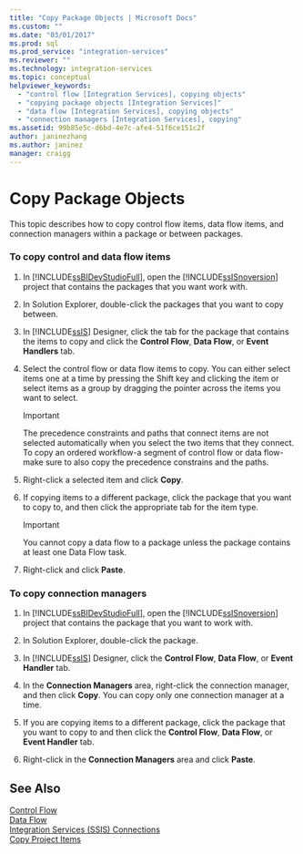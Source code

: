 ```yaml
---
title: "Copy Package Objects | Microsoft Docs"
ms.custom: ""
ms.date: "03/01/2017"
ms.prod: sql
ms.prod_service: "integration-services"
ms.reviewer: ""
ms.technology: integration-services
ms.topic: conceptual
helpviewer_keywords: 
  - "control flow [Integration Services], copying objects"
  - "copying package objects [Integration Services]"
  - "data flow [Integration Services], copying objects"
  - "connection managers [Integration Services], copying"
ms.assetid: 99b85e5c-d6bd-4e7c-afe4-51f6ce151c2f
author: janinezhang
ms.author: janinez
manager: craigg
---
```

# Copy Package Objects
  This topic describes how to copy control flow items, data flow items, and connection managers within a package or between packages.  
  
### To copy control and data flow items  
  
1.  In [!INCLUDE[ssBIDevStudioFull](../includes/ssbidevstudiofull-md.md)], open the [!INCLUDE[ssISnoversion](../includes/ssisnoversion-md.md)] project that contains the packages that you want work with.  
  
2.  In Solution Explorer, double-click the packages that you want to copy between.  
  
3.  In [!INCLUDE[ssIS](../includes/ssis-md.md)] Designer, click the tab for the package that contains the items to copy and click the **Control Flow**, **Data Flow**, or **Event Handlers** tab.  
  
4.  Select the control flow or data flow items to copy. You can either select items one at a time by pressing the Shift key and clicking the item or select items as a group by dragging the pointer across the items you want to select.  
  
    > [!IMPORTANT]  
    >  The precedence constraints and paths that connect items are not selected automatically when you select the two items that they connect. To copy an ordered workflow-a segment of control flow or data flow-make sure to also copy the precedence constrains and the paths.  
  
5.  Right-click a selected item and click **Copy**.  
  
6.  If copying items to a different package, click the package that you want to copy to, and then click the appropriate tab for the item type.  
  
    > [!IMPORTANT]  
    >  You cannot copy a data flow to a package unless the package contains at least one Data Flow task.  
  
7.  Right-click and click **Paste**.  
  
### To copy connection managers  
  
1.  In [!INCLUDE[ssBIDevStudioFull](../includes/ssbidevstudiofull-md.md)], open the [!INCLUDE[ssISnoversion](../includes/ssisnoversion-md.md)] project that contains the package that you want to work with.  
  
2.  In Solution Explorer, double-click the package.  
  
3.  In [!INCLUDE[ssIS](../includes/ssis-md.md)] Designer, click the **Control Flow**, **Data Flow**, or **Event Handler** tab.  
  
4.  In the **Connection Managers** area, right-click the connection manager, and then click **Copy**. You can copy only one connection manager at a time.  
  
5.  If you are copying items to a different package, click the package that you want to copy to and then click the **Control Flow**, **Data Flow**, or **Event Handler** tab.  
  
6.  Right-click in the **Connection Managers** area and click **Paste**.  
  
## See Also  
 [Control Flow](../integration-services/control-flow/control-flow.md)   
 [Data Flow](../integration-services/data-flow/data-flow.md)   
 [Integration Services &#40;SSIS&#41; Connections](../integration-services/connection-manager/integration-services-ssis-connections.md)   
 [Copy Project Items](https://msdn.microsoft.com/library/1606c54d-20f9-49f3-a4ef-caad83a772aa)  
  
  
